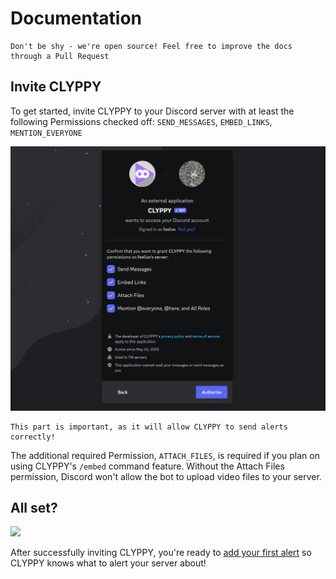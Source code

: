 # Documentation

```{note}
Don't be shy - we're open source! Feel free to improve the docs through a Pull Request
```

## Invite CLYPPY

To get started, invite CLYPPY to your Discord server with at least the following Permissions checked off: `SEND_MESSAGES`, `EMBED_LINKS`, `MENTION_EVERYONE`

![](images/default-permissions.webp)

```{note}
This part is important, as it will allow CLYPPY to send alerts correctly!
```

The additional required Permission, `ATTACH_FILES`, is required if you plan on using CLYPPY's `/embed` command feature. Without the Attach Files permission, Discord won't allow the bot to upload video files to your server.

## All set?

![](https://cdn.jsdelivr.net/npm/@hackmd/emojify.js@2.1.0/dist/images/basic/tada.png)

After successfully inviting CLYPPY, you're ready to [add your first alert](alert.md) so CLYPPY knows what to alert your server about!
